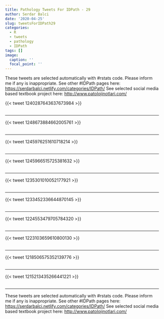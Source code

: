 ```yaml
---
title: Pathology Tweets For IDPath - 29
author: Serdar Balci
date: '2020-04-25'
slug: tweetsForIDPath29
categories:
  - R
  - tweets
  - pathology
  - IDPath
tags: []
image:
  caption: ''
  focal_point: ''
---
```



These tweets are selected automatically with #rstats code. Please inform me if any is inappropriate.
See other #IDPath pages here: https://serdarbalci.netlify.com/categories/IDPath/ 
See selected social media based textbook project here: http://www.patolojinotlari.com/

{{< tweet 1240287643637673984 >}}
<br>
<br>
<hr>
{{< tweet 1248673884662005761 >}}
<br>
<br>
<hr>
{{< tweet 1245976251610718214 >}}
<br>
<br>
<hr>
{{< tweet 1245966515725381632 >}}
<br>
<br>
<hr>
{{< tweet 1235301010052177921 >}}
<br>
<br>
<hr>
{{< tweet 1233452336644870145 >}}
<br>
<br>
<hr>
{{< tweet 1224553479705784320 >}}
<br>
<br>
<hr>
{{< tweet 1223103659610800130 >}}
<br>
<br>
<hr>
{{< tweet 1218506575352139776 >}}
<br>
<br>
<hr>
{{< tweet 1215213435266441221 >}}
<br>
<br>
<hr>


These tweets are selected automatically with #rstats code. Please inform me if any is inappropriate.
See other #IDPath pages here: https://serdarbalci.netlify.com/categories/IDPath/ 
See selected social media based textbook project here: http://www.patolojinotlari.com/
